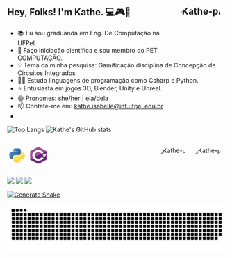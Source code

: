 ## Hey, Folks! I'm Kathe. 💻🎮🌟 <img align="right" alt="Kathe-pic" height="95" style="border-radius:50px;" src="https://i.pinimg.com/originals/e4/ab/ce/e4abcef1d3f9f39dfbaad1838e0f3f07.gif">

- 📚 Eu sou graduanda em Eng. De Computação na UFPel.
- 🔬 Faço iniciação científica e sou membro do PET COMPUTAÇÃO.
- 💡  Tema da minha pesquisa: Gamificação disciplina de Concepção de Circuitos Integrados
- 👩‍💻 Estudo linguagens de programação como Csharp e Python.
- ⭐ Entusiasta em jogos 3D, Blender, Unity e Unreal.
- 😄 Pronomes: she/her | ela/dela
- 📫 Contate-me em: kathe.isabelle@inf.ufpel.edu.br
- 
![Top Langs](https://github-README-stats.vercel.app/api/top-langs/?username=KatheIsabelle&layout=compact)
![Kathe's GitHub stats](https://github-README-stats.vercel.app/api?username=KatheIsabelle&show_icons=true&theme=merko)

  
<div style="display: inline_block"><br>
  <img align="center" alt="Kathe-Python" height="40" width="45" src="https://raw.githubusercontent.com/devicons/devicon/master/icons/python/python-original.svg">
  <img align="center" alt="Kathe-Csharp" height="40" width="45" src="https://raw.githubusercontent.com/devicons/devicon/master/icons/csharp/csharp-original.svg">
  <img align="right" alt="Kathe-pic" height="95" style="border-radius:50px;" src="https://i.pinimg.com/originals/9d/9b/d1/9d9bd13afce1a798d22ecfd9897730ed.gif">
  <img align="right" alt="Kathe-pic" height="85" style="border-radius:50px;" src="https://i.pinimg.com/originals/d2/85/ba/d285ba2cc51a540ad5d5e06c489ce121.gif">
  
</div>
  

  ##
 
<div> 
  <a href="https://www.instagram.com/katheisab/" target="_blank"><img src="https://img.shields.io/badge/-Instagram-%23E4405F?style=for-the-badge&logo=instagram&logoColor=white" target="_blank"></a>
  <a href = "mailto:kathe.isabelle@inf.ufpel.edu.br"><img src="https://img.shields.io/badge/-Gmail-%23333?style=for-the-badge&logo=gmail&logoColor=white" target="_blank"></a>
  <a href="https://www.linkedin.com/in/kathe-isabelle-6a70a3194/" target="_blank"><img src="https://img.shields.io/badge/-LinkedIn-%230077B5?style=for-the-badge&logo=linkedin&logoColor=white" target="_blank"></a> 

</div>


[![Generate Snake](https://github.com/PETCompUFPel/PETCompUFPel/actions/workflows/main.yml/badge.svg?branch=main)](https://github.com/PETCompUFPel/PETCompUFPel/actions/workflows/main.yml)


![snake gif](https://github.com/KatheIsabelle/KatheIsabelle/blob/output/github-contribution-grid-snake.svg)



